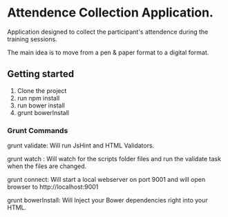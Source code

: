 # Attendence Collection Application.
Application designed to collect the participant's attendence during the training sessions. 

The main idea is to move from a pen & paper format to a digital format.

## Getting started

1. Clone the project
2. run npm install
3. run bower install
4. grunt bowerInstall	


### Grunt Commands
grunt validate: Will run JsHint and HTML Validators.

grunt watch : Will watch for the scripts folder files and run the validate task when the files are changed.

grunt connect: Will start a local webserver on port 9001 and will open browser to http://localhost:9001

grunt bowerInstall: Will Inject your Bower dependencies right into your HTML.



